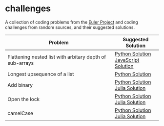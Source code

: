 # challenges
A collection of coding problems from the [Euler Project](https://projecteuler.net/) and coding challenges from random sources, and their suggested solutions. 


| Problem                                                   | Suggested Solution                                     |
| --------------------------------------------------------- | -------------------------------------------------------|
| Flattening nested list with arbitary depth of sub-arrays  | [Python Solution](solutions/flatten_nested_list.py)<br/>[JavaScript Solution](solutions/flatten_nested_list.js)|
|Longest upsequence of a list                               | [Python Solution](solutions/longest_upsequence.py)     |
| Add binary                                                | [Python Solution](solutions/add-binary.py)<br/>[Julia Solution](solutions/add-binary.jl)             |  
| Open the lock                                             | [Python Solution](solutions/open-lock.py)<br/>[Julia Solution](solutions/open-lock.jl)              |
| camelCase                                                 | [Python Solution](solutions/camel_case.py)<br/>[Julia Solution](solutions/camel_case.jl)             |
